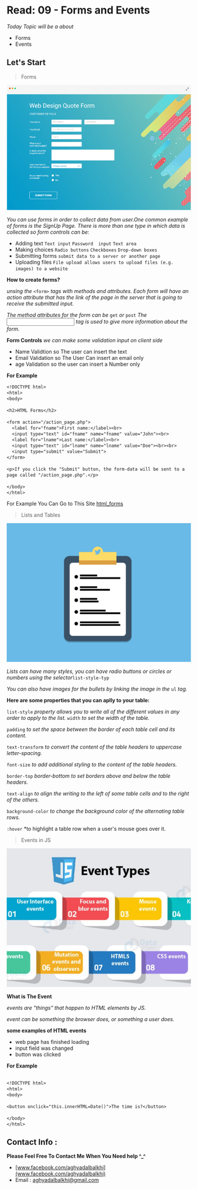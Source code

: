 # Read: 09 - Forms and Events

*Today Topic will be a about*
- Forms
- Events

## Let's Start

> Forms 

![Forms](Forms.png) 

*You can use forms in order to collect data from user.One common example of forms is the SignUp Page. There is more than one type in which data is collected so form controls can be:*

- Adding text `Text input` `Password  input` `Text area`
- Making choices `Radio buttons` `Checkboxes` `Drop-down boxes` 
- Submitting forms `submit data to a server or another page`
- Uploading files `File upload allows users to upload files (e.g. images) to a website`


**How to create forms?**

*unsing the* `<form>` *tags with methods and attributes. Each form will have an action attribute that* *has the link of the page in the server that is going to receive the submitted input.*

*The method attributes for the form can be* `get` *or* `post`
*The <input> tag is used to give more information about the form.*

**Form Controls**
*we can make some validation input on client side*

- Name Validtion so The user can insert the text
- Email Validation so The User Can insert an email only 
- age Validation so the user can insert a Number only

**For Example**

```
<!DOCTYPE html>
<html>
<body>

<h2>HTML Forms</h2>

<form action="/action_page.php">
  <label for="fname">First name:</label><br>
  <input type="text" id="fname" name="fname" value="John"><br>
  <label for="lname">Last name:</label><br>
  <input type="text" id="lname" name="lname" value="Doe"><br><br>
  <input type="submit" value="Submit">
</form> 

<p>If you click the "Submit" button, the form-data will be sent to a page called "/action_page.php".</p>

</body>
</html>
```

For Example You Can Go to This Site [html_forms](https://www.w3schools.com/html/html_forms.asp)


> Lists and Tables

![Lists](twitterlists-TA.jpg) 

*Lists can have many styles, you can have radio buttons or circles or numbers using the selector*`list-style-typ`

*You can also have images for the bullets by linking the image in the* `ul` *tag.*

**Here are some properties that you can aplly to your table:**

`list-style` *property allows you to write all of the different values in any order to apply to the list.*
`width` *to set the width of the table.*

`padding` *to set the space between the border of each table cell and its content.*

`text-transform` *to convert the content of the table headers to uppercase letter-spacing.*

`font-size` *to add additional styling to the content of the table headers.*

`border-top` *border-bottom to set borders above and below the table headers.*

`text-align` *to align the writing to the left of some table cells and to the right of the others.*

`background-color` *to change the background color of the alternating table rows.*

`:hover` *to highlight a table row when a user's mouse goes over it.

> Events in JS

![Event](JavaScript-Event-Types-640x480.jpg) 

**What is The Event**

*events are "things" that happen to HTML elements by JS.*

*event can be something the browser does, or something a user does.*

**some examples of HTML events**

* web page has finished loading
* input field was changed
* button was clicked

**For Example**

```

<!DOCTYPE html>
<html>
<body>

<button onclick="this.innerHTML=Date()">The time is?</button>

</body>
</html>

```


## Contact Info : 
**Please Feel Free To Contact Me When You Need help ^_^**
* [www.facebook.com/aghyadalbalkhi](www.facebook.com/aghyadalbalkhi)
* Email : aghyadalbalkhi@gmail.com
